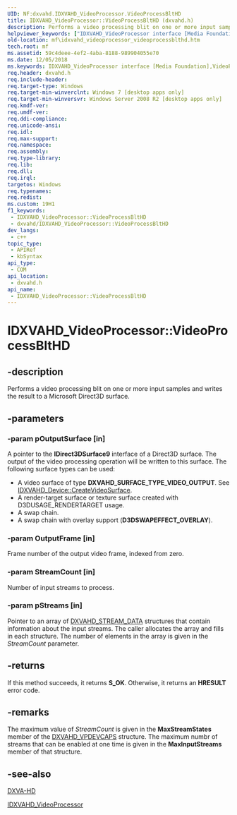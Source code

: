 ```yaml
---
UID: NF:dxvahd.IDXVAHD_VideoProcessor.VideoProcessBltHD
title: IDXVAHD_VideoProcessor::VideoProcessBltHD (dxvahd.h)
description: Performs a video processing blit on one or more input samples and writes the result to a Microsoft Direct3D surface.
helpviewer_keywords: ["IDXVAHD_VideoProcessor interface [Media Foundation]","VideoProcessBltHD method","IDXVAHD_VideoProcessor.VideoProcessBltHD","IDXVAHD_VideoProcessor::VideoProcessBltHD","VideoProcessBltHD","VideoProcessBltHD method [Media Foundation]","VideoProcessBltHD method [Media Foundation]","IDXVAHD_VideoProcessor interface","dxvahd/IDXVAHD_VideoProcessor::VideoProcessBltHD","mf.idxvahd_videoprocessor_videoprocessblthd"]
old-location: mf\idxvahd_videoprocessor_videoprocessblthd.htm
tech.root: mf
ms.assetid: 59c4deee-4ef2-4aba-8188-989904055e70
ms.date: 12/05/2018
ms.keywords: IDXVAHD_VideoProcessor interface [Media Foundation],VideoProcessBltHD method, IDXVAHD_VideoProcessor.VideoProcessBltHD, IDXVAHD_VideoProcessor::VideoProcessBltHD, VideoProcessBltHD, VideoProcessBltHD method [Media Foundation], VideoProcessBltHD method [Media Foundation],IDXVAHD_VideoProcessor interface, dxvahd/IDXVAHD_VideoProcessor::VideoProcessBltHD, mf.idxvahd_videoprocessor_videoprocessblthd
req.header: dxvahd.h
req.include-header: 
req.target-type: Windows
req.target-min-winverclnt: Windows 7 [desktop apps only]
req.target-min-winversvr: Windows Server 2008 R2 [desktop apps only]
req.kmdf-ver: 
req.umdf-ver: 
req.ddi-compliance: 
req.unicode-ansi: 
req.idl: 
req.max-support: 
req.namespace: 
req.assembly: 
req.type-library: 
req.lib: 
req.dll: 
req.irql: 
targetos: Windows
req.typenames: 
req.redist: 
ms.custom: 19H1
f1_keywords:
 - IDXVAHD_VideoProcessor::VideoProcessBltHD
 - dxvahd/IDXVAHD_VideoProcessor::VideoProcessBltHD
dev_langs:
 - c++
topic_type:
 - APIRef
 - kbSyntax
api_type:
 - COM
api_location:
 - dxvahd.h
api_name:
 - IDXVAHD_VideoProcessor::VideoProcessBltHD
---
```


# IDXVAHD_VideoProcessor::VideoProcessBltHD


## -description

Performs a video processing blit on one or more input samples and writes the result to a Microsoft Direct3D surface.

## -parameters

### -param pOutputSurface [in]

A pointer to the <b>IDirect3DSurface9</b> interface of a Direct3D surface. The output of the video processing operation will be written to this surface. The following surface types can be used:

<ul>
<li>A video surface of type <b>DXVAHD_SURFACE_TYPE_VIDEO_OUTPUT</b>. See <a href="/windows/desktop/api/dxvahd/nf-dxvahd-idxvahd_device-createvideosurface">IDXVAHD_Device::CreateVideoSurface</a>. </li>
<li>A render-target surface or texture surface created with D3DUSAGE_RENDERTARGET usage.</li>
<li>A swap chain.</li>
<li>A swap chain with overlay support (<b>D3DSWAPEFFECT_OVERLAY</b>).</li>
</ul>

### -param OutputFrame [in]

Frame number of the output video frame, indexed from zero.

### -param StreamCount [in]

Number of input streams to process.

### -param pStreams [in]

Pointer to an array of <a href="/windows/desktop/api/dxvahd/ns-dxvahd-dxvahd_stream_data">DXVAHD_STREAM_DATA</a> structures that contain information about the input streams. The caller allocates the array and fills in each structure. The number of elements in the array is given in the <i>StreamCount</i> parameter.

## -returns

If this method succeeds, it returns <b xmlns:loc="http://microsoft.com/wdcml/l10n">S_OK</b>. Otherwise, it returns an <b xmlns:loc="http://microsoft.com/wdcml/l10n">HRESULT</b> error code.

## -remarks

The maximum value of <i>StreamCount</i> is given in the <b>MaxStreamStates</b> member of the <a href="/windows/desktop/api/dxvahd/ns-dxvahd-dxvahd_vpdevcaps">DXVAHD_VPDEVCAPS</a> structure. The maximum numbr of streams that can be enabled at one time is given in the <b>MaxInputStreams</b> member of that structure.

## -see-also

<a href="/windows/desktop/medfound/dxva-hd">DXVA-HD</a>



<a href="/windows/desktop/api/dxvahd/nn-dxvahd-idxvahd_videoprocessor">IDXVAHD_VideoProcessor</a>

